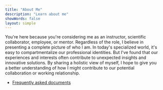```yaml
---
title: "About Me"
description: "Learn about me"
showWords: false
layout: simple
---
```


You're here because you're considering me as an instructor, scientific collaborator, employee, or mentor.
Regardless of the role, I believe in presenting a complete picture of who I am.
In today's specialized world, it's easy to compartmentalize our professional identities.
But I've found that our experiences and interests often contribute to unexpected insights and innovative solutions.
By sharing a holistic view of myself, I hope to give you a better understanding of how I might contribute to our potential collaboration or working relationship.

-   [Frequently asked documents](./documents/)